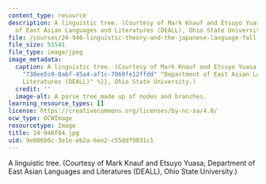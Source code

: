 ```yaml
---
content_type: resource
description: A linguistic tree. (Courtesy of Mark Knauf and Etsuyo Yuasa, Department
  of East Asian Languages and Literatures (DEALL), Ohio State University.)
file: /courses/24-946-linguistic-theory-and-the-japanese-language-fall-2004/9e006b0c3e1eeb2a6ee2c55ddf9031c1_24-946f04.jpg
file_size: 51541
file_type: image/jpeg
image_metadata:
  caption: A linguistic tree. (Courtesy of Mark Knauf and Etsuyo Yuasa, {{% resource_link
    "730ee5c9-8abf-45a4-af1c-7069fe12ffdd" "Department of East Asian Languages and
    Literatures (DEALL)" %}}, Ohio State University.)
  credit: ''
  image-alt: A parse tree made up of nodes and branches.
learning_resource_types: []
license: https://creativecommons.org/licenses/by-nc-sa/4.0/
ocw_type: OCWImage
resourcetype: Image
title: 24-946f04.jpg
uid: 9e006b0c-3e1e-eb2a-6ee2-c55ddf9031c1
---
```

A linguistic tree. (Courtesy of Mark Knauf and Etsuyo Yuasa, Department of East Asian Languages and Literatures (DEALL), Ohio State University.)